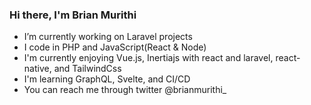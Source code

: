 ### Hi there, I'm Brian Murithi

-  I’m currently working on Laravel projects
-  I code in PHP and JavaScript(React & Node)  
-  I'm currently enjoying Vue.js, Inertiajs with react and laravel, react-native, and TailwindCss
-  I'm learning GraphQL, Svelte, and CI/CD
-  You can reach me through twitter @brianmurithi_
<!--
**brianmureithi/brianmureithi** is a ✨ _special_ ✨ repository because its `README.md` (this file) appears on your GitHub profile.

Here are some ideas to get you started:

- 🔭 I’m currently working on ...
-  I’m currently learning ...
- 👯 I’m looking to collaborate on ...
- 🤔 I’m looking for help with ...
- 💬 Ask me about ...
- 📫 How to reach me: ...
- 😄 Pronouns: ...
- ⚡ Fun fact: ...
-->
